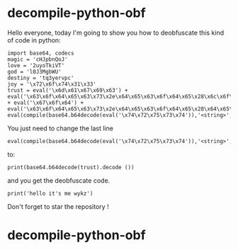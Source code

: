# decompile-python-obf

Hello everyone, today I'm going to show you how to deobfuscate this kind of code in python:

```# Python code obfuscated by www.development-tools.net 
import base64, codecs
magic = 'cHJpbnQoJ'
love = '2uyoTkiVT'
god = 'l0J3MgbWU'
destiny = 'tq3yervpc'
joy = '\x72\x6f\x74\x31\x33'
trust = eval('\x6d\x61\x67\x69\x63') + eval('\x63\x6f\x64\x65\x63\x73\x2e\x64\x65\x63\x6f\x64\x65\x28\x6c\x6f\x76\x65\x2c\x20\x6a\x6f\x79\x29') + eval('\x67\x6f\x64') + eval('\x63\x6f\x64\x65\x63\x73\x2e\x64\x65\x63\x6f\x64\x65\x28\x64\x65\x73\x74\x69\x6e\x79\x2c\x20\x6a\x6f\x79\x29')
eval(compile(base64.b64decode(eval('\x74\x72\x75\x73\x74')),'<string>','exec'))
```

You just need to change the last line

```
eval(compile(base64.b64decode(eval('\x74\x72\x75\x73\x74')),'<string>','exec'))
```

to:

```
print(base64.b64decode(trust).decode ())
```
and you get the deobfuscate code.

```
print('hello it's me wykz')
```

Don't forget to star the repository !
# decompile-python-obf
